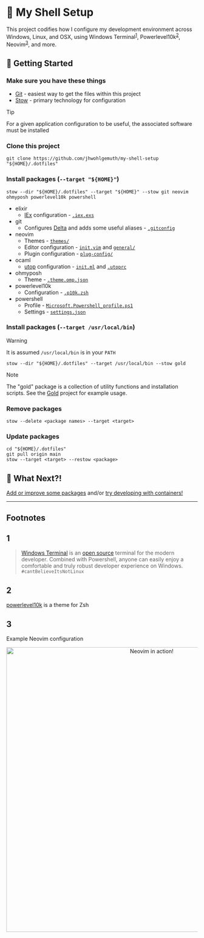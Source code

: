 🐚 My Shell Setup
=================
This project codifies how I configure my development environment across Windows, Linux, and OSX, using Windows Terminal<sup>[1](#1)</sup>, Powerlevel10k<sup>[2](#2)</sup>, Neovim<sup>[3](#3)</sup>, and more.

🚀 Getting Started
------------------
### Make sure you have these things
- [Git](https://git-scm.com/) - easiest way to get the files within this project
- [Stow](https://www.gnu.org/software/stow/) - primary technology for configuration

> [!TIP]
> For a given application configuration to be useful, the associated software must be installed

### Clone this project
```shell
git clone https://github.com/jhwohlgemuth/my-shell-setup "${HOME}/.dotfiles"
```
### Install packages (`--target "${HOME}"`)
```shell
stow --dir "${HOME}/.dotfiles" --target "${HOME}" --stow git neovim ohmyposh powerlevel10k powershell
```
- elixir
  - [IEx](https://hexdocs.pm/iex/1.12/IEx.html) configuration - [`.iex.exs`](./elixir/.iex.exs)
- git
  - Configures [Delta](https://github.com/dandavison/delta) and adds some useful aliases - [`.gitconfig`](./git/.gitconfig)
- neovim
  - Themes - [`themes/`](./neovim/.config/nvim/themes/)
  - Editor configuration - [`init.vim`](./neovim/.config/nvim/init.vim) and [`general/`](./neovim/.config/nvim/general/)
  - Plugin configuration - [`plug-config/`](./neovim/.config/nvim/plug-config/)
- ocaml
  - [utop](https://github.com/ocaml-community/utop) configuration - [`init.ml`](./ocaml/.config/utop/init.ml) and [`.utoprc`](./ocaml/.utoprc)
- ohmyposh
  - Theme - [`.theme.omp.json`](./ohmyposh/.theme.omp.json)
- powerlevel10k 
  - Configuration - [`.p10k.zsh`](./powerlevel10k/.p10k.zsh)
- powershell
  - Profile - [`Microsoft.Powershell_profile.ps1`](./powershell/.config/powershell/Microsoft.Powershell_profile.ps1)
  - Settings - [`settings.json`](./public/settings.json)

### Install packages (`--target /usr/local/bin`)

> [!WARNING]
> It is assumed `/usr/local/bin` is in your `PATH`

```shell
stow --dir "${HOME}/.dotfiles" --target /usr/local/bin --stow gold
```
> [!NOTE]
> The "gold" package is a collection of utility functions and installation scripts. See the [Gold](https://github.com/jhwohlgemuth/gold) project for example usage.


### Remove packages
```shell
stow --delete <package names> --target <target>
```

### Update packages
```shell
cd "${HOME}/.dotfiles"
git pull origin main
stow --target <target> --restow <package>
```

🔮 What Next?!
--------------
[Add or improve some packages](./CONTRIBUTING.md) and/or [try developing with containers!](https://github.com/jhwohlgemuth/gold)

-------------

**Footnotes**
-------------

1
---
> [Windows Terminal](https://www.microsoft.com/en-us/p/windows-terminal/9n0dx20hk701?activetab=pivot:overviewtab) is an [open source](https://github.com/microsoft/terminal) terminal for the modern developer. Combined with Powershell, anyone can easily enjoy a comfortable and truly robust developer experience on Windows. `#cantBelieveItsNotLinux`

2
---
[powerlevel10k](https://github.com/romkatv/powerlevel10k) is a theme for Zsh

3
---
Example Neovim configuration
<div align="center">
    <a href="https://gyazo.com/57ccdc67266ee53eb6911a3a9b75be58"><img id="screenshot" alt="Neovim in action!" src="https://i.gyazo.com/57ccdc67266ee53eb6911a3a9b75be58.gif" width="750"/></a>
</div>